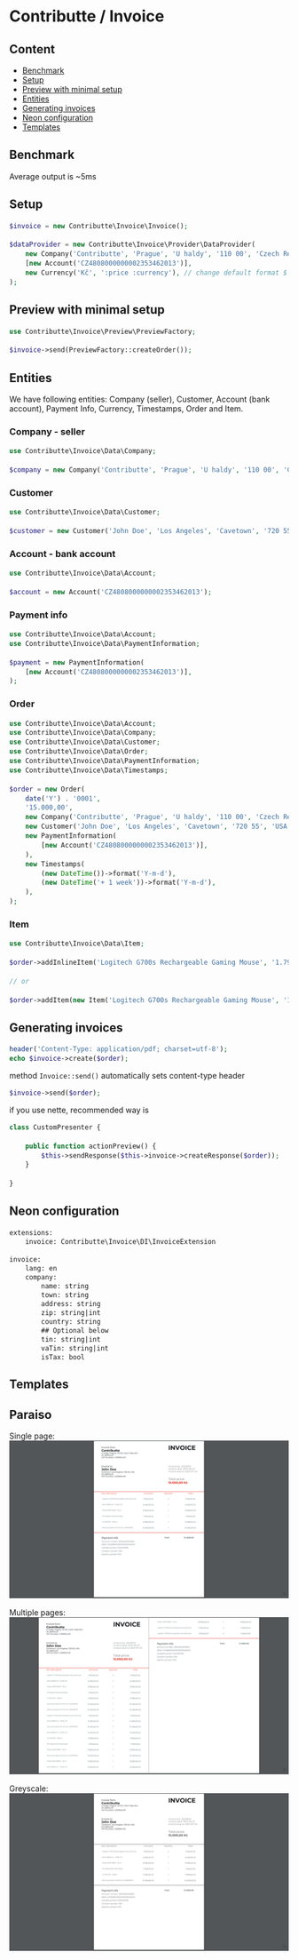 # Contributte / Invoice

## Content

- [Benchmark](#benchmark)
- [Setup](#setup)
- [Preview with minimal setup](#preview-with-minimal-setup)
- [Entities](#entities)
- [Generating invoices](#generating-invoices)
- [Neon configuration](#neon-configuration)
- [Templates](#templates)

## Benchmark

Average output is ~5ms

## Setup

```php
$invoice = new Contributte\Invoice\Invoice();

$dataProvider = new Contributte\Invoice\Provider\DataProvider(
    new Company('Contributte', 'Prague', 'U haldy', '110 00', 'Czech Republic', 'CZ08304431', '08304431'),
    [new Account('CZ4808000000002353462013')],
    new Currency('Kč', ':price :currency'), // change default format $ 1000 to 1000 Kč
);
```

## Preview with minimal setup

```php
use Contributte\Invoice\Preview\PreviewFactory;

$invoice->send(PreviewFactory::createOrder());
```

## Entities

We have following entities: Company (seller), Customer, Account (bank account), Payment Info, Currency, Timestamps, Order and Item.

### Company - seller

```php
use Contributte\Invoice\Data\Company;

$company = new Company('Contributte', 'Prague', 'U haldy', '110 00', 'Czech Republic', 'CZ08304431', '08304431');
```

### Customer

```php
use Contributte\Invoice\Data\Customer;

$customer = new Customer('John Doe', 'Los Angeles', 'Cavetown', '720 55', 'USA', 'CZ08304431', '08304431');
```

### Account - bank account

```php
use Contributte\Invoice\Data\Account;

$account = new Account('CZ4808000000002353462013');
```

### Payment info

```php
use Contributte\Invoice\Data\Account;
use Contributte\Invoice\Data\PaymentInformation;

$payment = new PaymentInformation(
    [new Account('CZ4808000000002353462013')],
);
```

### Order

```php
use Contributte\Invoice\Data\Account;
use Contributte\Invoice\Data\Company;
use Contributte\Invoice\Data\Customer;
use Contributte\Invoice\Data\Order;
use Contributte\Invoice\Data\PaymentInformation;
use Contributte\Invoice\Data\Timestamps;

$order = new Order(
    date('Y') . '0001',
    '15.000,00',
    new Company('Contributte', 'Prague', 'U haldy', '110 00', 'Czech Republic', 'CZ08304431', '08304431'),
    new Customer('John Doe', 'Los Angeles', 'Cavetown', '720 55', 'USA', 'CZ08304431', '08304431'),
    new PaymentInformation(
        [new Account('CZ4808000000002353462013')],
    ),
    new Timestamps(
        (new DateTime())->format('Y-m-d'),
        (new DateTime('+ 1 week'))->format('Y-m-d'),
    ),
);
```

### Item

```php
use Contributte\Invoice\Data\Item;

$order->addInlineItem('Logitech G700s Rechargeable Gaming Mouse', '1.790,00', 4, '7.160,00');

// or

$order->addItem(new Item('Logitech G700s Rechargeable Gaming Mouse', '1.790,00', 4, '7.160,00'));
```

## Generating invoices

```php
header('Content-Type: application/pdf; charset=utf-8');
echo $invoice->create($order);
```

method `Invoice::send()` automatically sets content-type header

```php
$invoice->send($order);
```

if you use nette, recommended way is

```php
class CustomPresenter {

	public function actionPreview() {
		$this->sendResponse($this->invoice->createResponse($order));
	}

}
```

## Neon configuration

```neon
extensions:
	invoice: Contributte\Invoice\DI\InvoiceExtension

invoice:
	lang: en
	company:
		name: string
		town: string
		address: string
		zip: string|int
		country: string
		## Optional below
		tin: string|int
		vaTin: string|int
		isTax: bool
```

## Templates

## Paraiso
Single page:
![single page](/.docs/img/paraiso.png?raw=true)

Multiple pages:
![multiple pages](/.docs/img/paraiso-paginator.png?raw=true)

Greyscale:
![greyscale](/.docs/img/paraiso-greyscale.png?raw=true)
